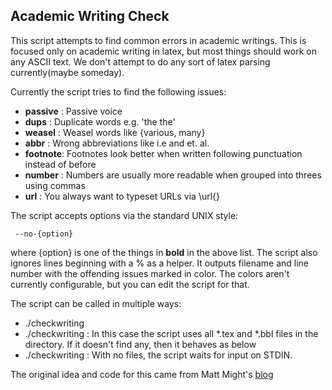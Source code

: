 ## Academic Writing Check ##

This script attempts to find common errors in academic writings. This is focused only on academic writing in latex, but most things should work on any ASCII text. We don't attempt to do any sort of latex parsing currently(maybe someday).

Currently the script tries to find the following issues:    

-  __passive__ : Passive voice
-  __dups__    : Duplicate words e.g. 'the the'
-  __weasel__  : Weasel words like {various, many}
-  __abbr__    : Wrong abbreviations like i.e and et. al.
-  __footnote__: Footnotes look better when written following punctuation instead of before
-  __number__  : Numbers are usually more readable when grouped into threes using commas
-  __url__     : You always want to typeset URLs via \url{}

The script accepts options via the standard UNIX style:
     
     --no-{option} 
     
where {option} is one of the things in __bold__ in the above list. The script also ignores lines beginning with a % as a helper. It outputs filename and line number with the offending issues marked in color. The colors aren't currently configurable, but you can edit the script for that.

The script can be called in multiple ways:
*  ./checkwriting <files>
*  ./checkwriting <directory> : In this case the script uses all *.tex and *.bbl files in the directory. If it doesn't find any, then it behaves as below
*  ./checkwriting : With no files, the script waits for input on STDIN.

The original idea and code for this came from Matt Might's [blog](http://matt.might.net/articles/shell-scripts-for-passive-voice-weasel-words-duplicates/)



